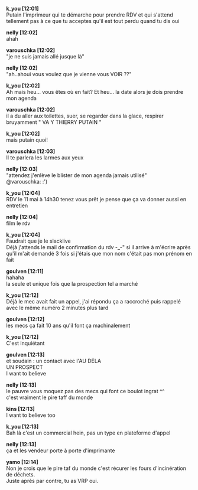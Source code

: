 **k_you [12:01]**  
Putain l'imprimeur qui te démarche pour prendre RDV et qui s'attend tellement pas à ce que tu acceptes qu'il est tout perdu quand tu dis oui  

**nelly [12:02]**  
ahah  

**varouschka [12:02]**  
"je ne suis jamais allé jusque là"  

**nelly [12:02]**  
"ah..ahoui vous voulez que je vienne vous VOIR ??"  

**k_you [12:02]**  
Ah mais heu... vous êtes où en fait? Et heu... la date alors je dois prendre mon agenda  

**varouschka [12:02]**  
il a du aller aux toilettes, suer, se regarder dans la glace, respirer bruyamment " VA Y THIERRY PUTAIN "  

**k_you [12:02]**  
mais putain quoi!  

**varouschka [12:03]**  
Il te parlera les larmes aux yeux  

**nelly [12:03]**  
"attendez j'enlève le blister de mon agenda jamais utilisé"  
@varouschka:  :')  

**k_you [12:04]**  
RDV le 11 mai à 14h30 tenez vous prêt je pense que ça va donner aussi en entretien  

**nelly [12:04]**  
film le rdv  

**k_you [12:04]**  
Faudrait que je le slacklive  
Déjà j'attends le mail de confirmation du rdv -_-" si il arrive  à m'écrire après qu'il m'ait demandé 3 fois si j'étais que mon nom c'était pas mon prénom en fait  

**goulven [12:11]**  
hahaha  
la seule et unique fois que la prospection tel a marché  

**k_you [12:12]**  
Déjà le mec avait fait un appel, j'ai répondu ça a raccroché puis rappelé avec le même numéro 2 minutes plus tard  

**goulven [12:12]**  
les mecs ça fait 10 ans qu'il font ça machinalement  

**k_you [12:12]**  
C'est inquiétant  

**goulven [12:13]**  
et soudain : un contact avec l'AU DELA  
UN PROSPECT  
I want to believe  

**nelly [12:13]**  
le pauvre vous moquez pas des mecs qui font ce boulot ingrat ^^  
c'est vraiment le pire taff du monde  

**kins [12:13]**  
I want to believe too  

**k_you [12:13]**  
Bah là c'est un commercial hein, pas un type en plateforme d'appel  

**nelly [12:13]**  
ça et les vendeur porte à porte d'imprimante  

**yamo [12:14]**  
Non je crois que le pire taf du monde c'est récurer les fours d'incinération de déchets.  
Juste après par contre, tu as VRP oui.

